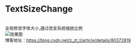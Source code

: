 
# TextSizeChange 
</br> 全局修改字体大小,通过改变系统缩放比例
</br> ![效果图](https://github.com/TrebleZ/TextSizeChange/blob/master/app/src/main/res/mipmap-xhdpi/demo.gif)
</br> 博客地址：https://blog.csdn.net/z_zt_t/article/details/80372819
